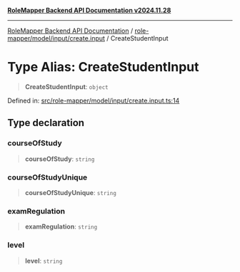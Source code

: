 [**RoleMapper Backend API Documentation v2024.11.28**](../../../../../README.md)

***

[RoleMapper Backend API Documentation](../../../../../modules.md) / [role-mapper/model/input/create.input](../README.md) / CreateStudentInput

# Type Alias: CreateStudentInput

> **CreateStudentInput**: `object`

Defined in: [src/role-mapper/model/input/create.input.ts:14](https://github.com/FlowCraft-AG/RoleMapper/blob/cdd9e5010cc7adeee46f58ea0abd91d186332c1d/backend/src/role-mapper/model/input/create.input.ts#L14)

## Type declaration

### courseOfStudy

> **courseOfStudy**: `string`

### courseOfStudyUnique

> **courseOfStudyUnique**: `string`

### examRegulation

> **examRegulation**: `string`

### level

> **level**: `string`
